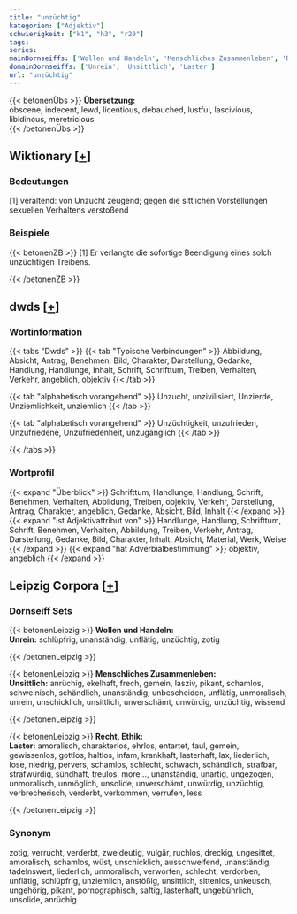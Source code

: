 ```yaml
---
title: "unzüchtig"
kategorien: ["Adjektiv"]
schwierigkeit: ["k1", "h3", "r20"]
tags:
series:
mainDornseiffs: ['Wollen und Handeln', 'Menschliches Zusammenleben', 'Recht, Ethik']
domainDornseiffs: ['Unrein', 'Unsittlich', 'Laster']
url: "unzüchtig"
---
```


{{< betonenÜbs >}}
**Übersetzung:**  
obscene, indecent, lewd, licentious, debauched, lustful, lascivious, libidinous, meretricious  
{{< /betonenÜbs >}}

## Wiktionary [[+](https://de.wiktionary.org/wiki/unzüchtig)]

### Bedeutungen
[1] veraltend: von Unzucht zeugend; gegen die sittlichen Vorstellungen sexuellen Verhaltens verstoßend  

### Beispiele
{{< betonenZB >}}
[1] Er verlangte die sofortige Beendigung eines solch unzüchtigen Treibens.  

{{< /betonenZB >}}


## dwds [[+](https://www.dwds.de/wb/unzüchtig)]

### Wortinformation
{{< tabs "Dwds" >}}
{{< tab "Typische Verbindungen" >}}
Abbildung, Absicht, Antrag, Benehmen, Bild, Charakter, Darstellung, Gedanke, Handlung, Handlunge, Inhalt, Schrift, Schrifttum, Treiben, Verhalten, Verkehr, angeblich, objektiv
{{< /tab >}}

{{< tab "alphabetisch vorangehend" >}}
Unzucht, unzivilisiert, Unzierde, Unziemlichkeit, unziemlich
{{< /tab >}}

{{< tab "alphabetisch vorangehend" >}}
Unzüchtigkeit, unzufrieden, Unzufriedene, Unzufriedenheit, unzugänglich
{{< /tab >}}

{{< /tabs >}}

### Wortprofil
{{< expand "Überblick" >}} Schrifttum, Handlunge, Handlung, Schrift, Benehmen, Verhalten, Abbildung, Treiben, objektiv, Verkehr, Darstellung, Antrag, Charakter, angeblich, Gedanke, Absicht, Bild, Inhalt {{< /expand >}}
{{< expand "ist Adjektivattribut von" >}} Handlunge, Handlung, Schrifttum, Schrift, Benehmen, Verhalten, Abbildung, Treiben, Verkehr, Antrag, Darstellung, Gedanke, Bild, Charakter, Inhalt, Absicht, Material, Werk, Weise {{< /expand >}}
{{< expand "hat Adverbialbestimmung" >}} objektiv, angeblich {{< /expand >}}

## Leipzig Corpora [[+](https://corpora.uni-leipzig.de/en/res?word=unzüchtig&corpusId=deu_newscrawl-public_2018)]

### Dornseiff Sets
{{< betonenLeipzig >}}
**Wollen und Handeln:**  
**Unrein:** schlüpfrig, unanständig, unflätig, unzüchtig, zotig  

{{< /betonenLeipzig >}}


{{< betonenLeipzig >}}
**Menschliches Zusammenleben:**  
**Unsittlich:** anrüchig, ekelhaft, frech, gemein, lasziv, pikant, schamlos, schweinisch, schändlich, unanständig, unbescheiden, unflätig, unmoralisch, unrein, unschicklich, unsittlich, unverschämt, unwürdig, unzüchtig, wissend  

{{< /betonenLeipzig >}}


{{< betonenLeipzig >}}
**Recht, Ethik:**  
**Laster:** amoralisch, charakterlos, ehrlos, entartet, faul, gemein, gewissenlos, gottlos, haltlos, infam, krankhaft, lasterhaft, lax, liederlich, lose, niedrig, pervers, schamlos, schlecht, schwach, schändlich, strafbar, strafwürdig, sündhaft, treulos, more..., unanständig, unartig, ungezogen, unmoralisch, unmöglich, unsolide, unverschämt, unwürdig, unzüchtig, verbrecherisch, verderbt, verkommen, verrufen, less  

{{< /betonenLeipzig >}}

### Synonym
zotig, verrucht, verderbt, zweideutig, vulgär, ruchlos, dreckig, ungesittet, amoralisch, schamlos, wüst, unschicklich, ausschweifend, unanständig, tadelnswert, liederlich, unmoralisch, verworfen, schlecht, verdorben, unflätig, schlüpfrig, unziemlich, anstößig, unsittlich, sittenlos, unkeusch, ungehörig, pikant, pornographisch, saftig, lasterhaft, ungebührlich, unsolide, anrüchig

